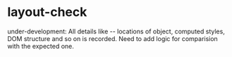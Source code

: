 # layout-check
under-development: 
All details like -- locations of object, computed styles, DOM structure and so on is recorded.
Need to add logic for comparision with the expected one.
